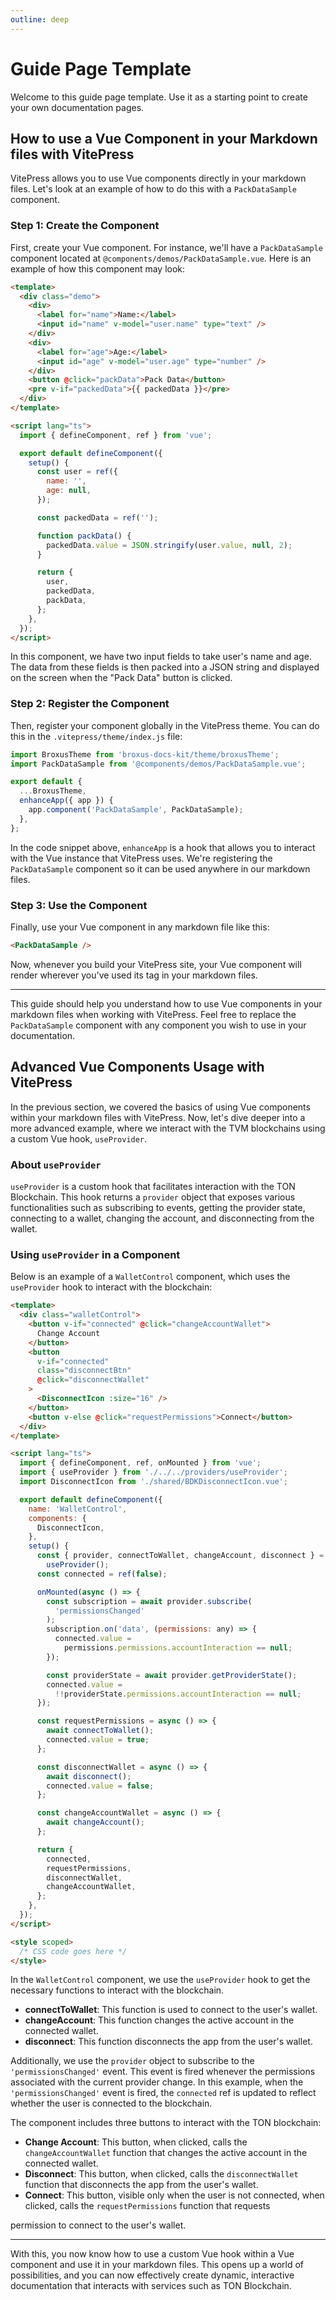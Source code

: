 ```yaml
---
outline: deep
---
```


# Guide Page Template

Welcome to this guide page template. Use it as a starting point to create your own documentation pages.

## How to use a Vue Component in your Markdown files with VitePress

VitePress allows you to use Vue components directly in your markdown files. Let's look at an example of how to do this with a `PackDataSample` component.

### Step 1: Create the Component

First, create your Vue component. For instance, we'll have a `PackDataSample` component located at `@components/demos/PackDataSample.vue`. Here is an example of how this component may look:

```html
<template>
  <div class="demo">
    <div>
      <label for="name">Name:</label>
      <input id="name" v-model="user.name" type="text" />
    </div>
    <div>
      <label for="age">Age:</label>
      <input id="age" v-model="user.age" type="number" />
    </div>
    <button @click="packData">Pack Data</button>
    <pre v-if="packedData">{{ packedData }}</pre>
  </div>
</template>

<script lang="ts">
  import { defineComponent, ref } from 'vue';

  export default defineComponent({
    setup() {
      const user = ref({
        name: '',
        age: null,
      });

      const packedData = ref('');

      function packData() {
        packedData.value = JSON.stringify(user.value, null, 2);
      }

      return {
        user,
        packedData,
        packData,
      };
    },
  });
</script>
```

In this component, we have two input fields to take user's name and age. The data from these fields is then packed into a JSON string and displayed on the screen when the "Pack Data" button is clicked.

### Step 2: Register the Component

Then, register your component globally in the VitePress theme. You can do this in the `.vitepress/theme/index.js` file:

```javascript
import BroxusTheme from 'broxus-docs-kit/theme/broxusTheme';
import PackDataSample from '@components/demos/PackDataSample.vue';

export default {
  ...BroxusTheme,
  enhanceApp({ app }) {
    app.component('PackDataSample', PackDataSample);
  },
};
```

In the code snippet above, `enhanceApp` is a hook that allows you to interact with the Vue instance that VitePress uses. We're registering the `PackDataSample` component so it can be used anywhere in our markdown files.

### Step 3: Use the Component

Finally, use your Vue component in any markdown file like this:

```markdown
<PackDataSample />
```

Now, whenever you build your VitePress site, your Vue component will render wherever you've used its tag in your markdown files.

---

This guide should help you understand how to use Vue components in your markdown files when working with VitePress. Feel free to replace the `PackDataSample` component with any component you wish to use in your documentation.

## Advanced Vue Components Usage with VitePress

In the previous section, we covered the basics of using Vue components within your markdown files with VitePress. Now, let's dive deeper into a more advanced example, where we interact with the TVM blockchains using a custom Vue hook, `useProvider`.

### About `useProvider`

`useProvider` is a custom hook that facilitates interaction with the TON Blockchain. This hook returns a `provider` object that exposes various functionalities such as subscribing to events, getting the provider state, connecting to a wallet, changing the account, and disconnecting from the wallet.

### Using `useProvider` in a Component

Below is an example of a `WalletControl` component, which uses the `useProvider` hook to interact with the blockchain:

```html
<template>
  <div class="walletControl">
    <button v-if="connected" @click="changeAccountWallet">
      Change Account
    </button>
    <button
      v-if="connected"
      class="disconnectBtn"
      @click="disconnectWallet"
    >
      <DisconnectIcon :size="16" />
    </button>
    <button v-else @click="requestPermissions">Connect</button>
  </div>
</template>

<script lang="ts">
  import { defineComponent, ref, onMounted } from 'vue';
  import { useProvider } from './../../providers/useProvider';
  import DisconnectIcon from './shared/BDKDisconnectIcon.vue';

  export default defineComponent({
    name: 'WalletControl',
    components: {
      DisconnectIcon,
    },
    setup() {
      const { provider, connectToWallet, changeAccount, disconnect } =
        useProvider();
      const connected = ref(false);

      onMounted(async () => {
        const subscription = await provider.subscribe(
          'permissionsChanged'
        );
        subscription.on('data', (permissions: any) => {
          connected.value =
            permissions.permissions.accountInteraction == null;
        });

        const providerState = await provider.getProviderState();
        connected.value =
          !!providerState.permissions.accountInteraction == null;
      });

      const requestPermissions = async () => {
        await connectToWallet();
        connected.value = true;
      };

      const disconnectWallet = async () => {
        await disconnect();
        connected.value = false;
      };

      const changeAccountWallet = async () => {
        await changeAccount();
      };

      return {
        connected,
        requestPermissions,
        disconnectWallet,
        changeAccountWallet,
      };
    },
  });
</script>

<style scoped>
  /* CSS code goes here */
</style>
```

In the `WalletControl` component, we use the `useProvider` hook to get the necessary functions to interact with the blockchain.

- **connectToWallet**: This function is used to connect to the user's wallet.
- **changeAccount**: This function changes the active account in the connected wallet.
- **disconnect**: This function disconnects the app from the user's wallet.

Additionally, we use the `provider` object to subscribe to the `'permissionsChanged'` event. This event is fired whenever the permissions associated with the current provider change. In this example, when the `'permissionsChanged'` event is fired, the `connected` ref is updated to reflect whether the user is connected to the blockchain.

The component includes three buttons to interact with the TON blockchain:

- **Change Account**: This button, when clicked, calls the `changeAccountWallet` function that changes the active account in the connected wallet.
- **Disconnect**: This button, when clicked, calls the `disconnectWallet` function that disconnects the app from the user's wallet.
- **Connect**: This button, visible only when the user is not connected, when clicked, calls the `requestPermissions` function that requests

permission to connect to the user's wallet.

---

With this, you now know how to use a custom Vue hook within a Vue component and use it in your markdown files. This opens up a world of possibilities, and you can now effectively create dynamic, interactive documentation that interacts with services such as TON Blockchain.
